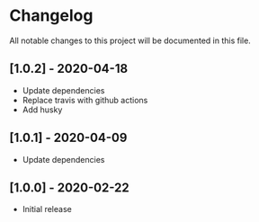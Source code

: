 # Changelog

All notable changes to this project will be documented in this file.

## [1.0.2] - 2020-04-18

- Update dependencies
- Replace travis with github actions
- Add husky

## [1.0.1] - 2020-04-09

- Update dependencies

## [1.0.0] - 2020-02-22

- Initial release
